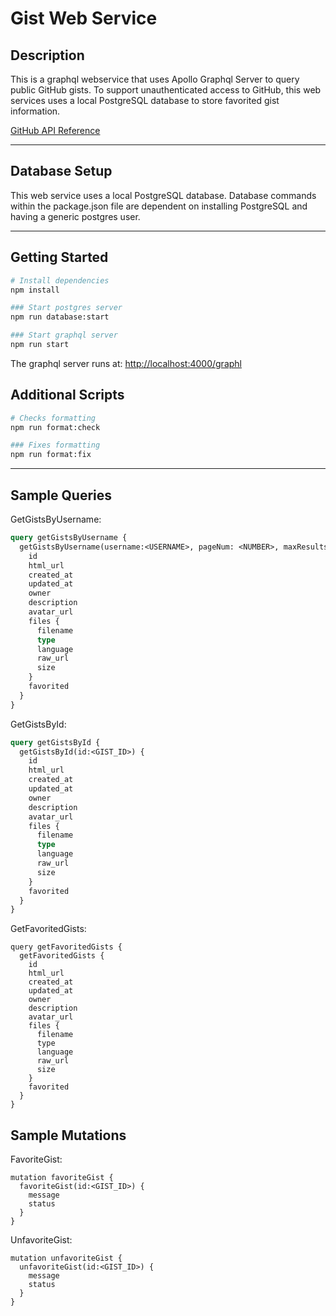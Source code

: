 # Gist Web Service

## Description

This is a graphql webservice that uses Apollo Graphql Server to query public GitHub gists. To support unauthenticated access to GitHub, this web services uses a local PostgreSQL database to store favorited gist information.

[GitHub API Reference](https://developer.github.com/v3/gists/)

---

## Database Setup

This web service uses a local PostgreSQL database. Database commands within the package.json file are dependent on installing PostgreSQL and having a generic postgres user.

---

## Getting Started

```bash
# Install dependencies
npm install

### Start postgres server
npm run database:start

### Start graphql server
npm run start
```

The graphql server runs at: [http://localhost:4000/graphl](http://localhost:4000/graphl)

## Additional Scripts

```bash
# Checks formatting
npm run format:check

### Fixes formatting
npm run format:fix
```

---

## Sample Queries

GetGistsByUsername:

```graphql
query getGistsByUsername {
  getGistsByUsername(username:<USERNAME>, pageNum: <NUMBER>, maxResults: <NUMBER>) {
    id
   	html_url
    created_at
    updated_at
    owner
    description
    avatar_url
    files {
      filename
      type
      language
      raw_url
      size
    }
    favorited
  }
}
```

GetGistsById:

```graphql
query getGistsById {
  getGistsById(id:<GIST_ID>) {
    id
   	html_url
    created_at
    updated_at
    owner
    description
    avatar_url
    files {
      filename
      type
      language
      raw_url
      size
    }
    favorited
  }
}
```

GetFavoritedGists:

```
query getFavoritedGists {
  getFavoritedGists {
    id
   	html_url
    created_at
    updated_at
    owner
    description
    avatar_url
    files {
      filename
      type
      language
      raw_url
      size
    }
    favorited
  }
}
```

## Sample Mutations

FavoriteGist:

```
mutation favoriteGist {
  favoriteGist(id:<GIST_ID>) {
    message
    status
  }
}
```

UnfavoriteGist:

```
mutation unfavoriteGist {
  unfavoriteGist(id:<GIST_ID>) {
    message
    status
  }
}
```
